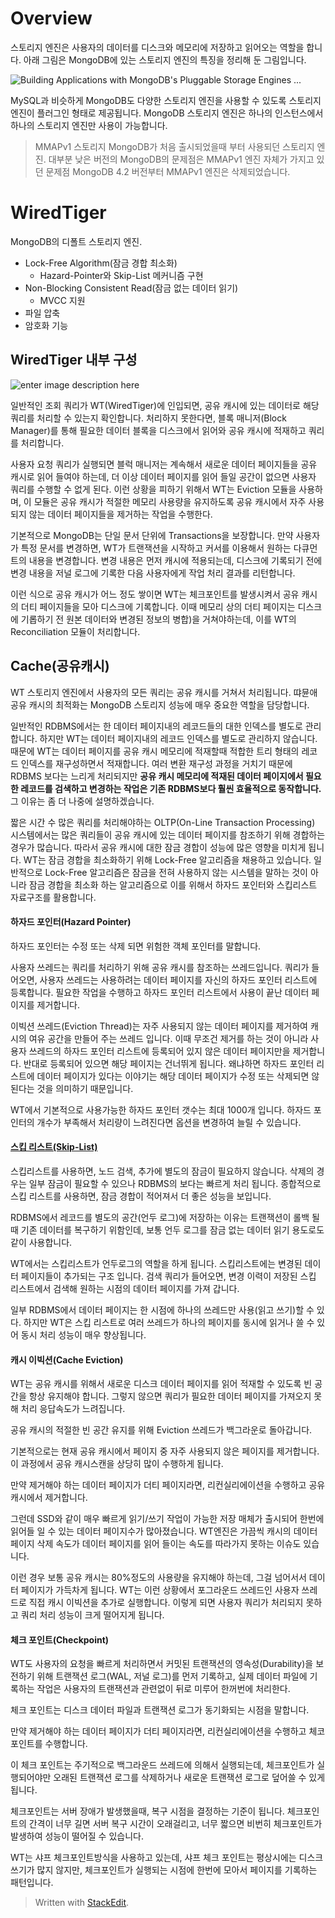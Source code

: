 # Overview

스토리지 엔진은 사용자의 데이터를 디스크와 메모리에 저장하고 읽어오는 역할을 합니다. 아래 그림은 MongoDB에 있는 스토리지 엔진의 특징을 정리해 둔 그림입니다.

![Building Applications with MongoDB's Pluggable Storage Engines ...](https://webassets.mongodb.com/_com_assets/cms/StorageEngineArchIMG2-ju0tb22fup.png)

MySQL과 비슷하게 MongoDB도 다양한 스토리지 엔진을 사용할 수 있도록 스토리지 엔진이 플러그인 형태로 제공됩니다. MongoDB 스토리지 엔진은 하나의 인스턴스에서 하나의 스토리지 엔진만 사용이 가능합니다.

> MMAPv1 스토리지
> MongoDB가 처음 출시되었을때 부터 사용되던 스토리지 엔진. 
> 대부분 낮은 버전의 MongoDB의 문제점은 MMAPv1 엔진 자체가 가지고 있던 문제점
> MongoDB 4.2 버전부터 MMAPv1 엔진은 삭제되었습니다.

# WiredTiger

MongoDB의 디폴트 스토리지 엔진. 

* Lock-Free Algorithm(잠금 경합 최소화)
	* Hazard-Pointer와 Skip-List 메커니즘 구현
* Non-Blocking Consistent Read(잠금 없는 데이터 읽기)
	* MVCC 지원
* 파일 압축
* 암호화 기능

## WiredTiger 내부 구성

![enter image description here](https://image.slidesharecdn.com/mongodb-wiredtiger-webinar-150709200625-lva1-app6892/95/a-technical-introduction-to-wiredtiger-11-638.jpg?cb=1436472726)

일반적인 조회 쿼리가 WT(WiredTiger)에 인입되면, 공유 캐시에 있는 데이터로 해당 쿼리를 처리할 수 있는지 확인합니다. 처리하지 못한다면, 블록 매니저(Block Manager)를 통해 필요한 데이터 블록을 디스크에서 읽어와 공유 캐시에 적재하고 쿼리를 처리합니다. 

사용자 요청 쿼리가 실행되면 블럭 매니저는 계속해서 새로운 데이터 페이지들을 공유 캐시로 읽어 들여야 하는데, 더 이상 데이터 페이지를 읽어 들일 공간이 없으면 사용자 쿼리를 수행할 수 없게 된다. 이런 상황을 피하기 위해서 WT는 Eviction 모듈을 사용하며, 이 모듈은 공유 캐시가 적절한 메모리 사용량을 유지하도록 공유 캐시에서 자주 사용되지 않는 데이터 페이지들을 제거하는 작업을 수행한다. 



기본적으로 MongoDB는 단일 문서 단위에 Transactions을 보장합니다. 
만약 사용자가 특정 문서를 변경하면, WT가 트랜잭션을 시작하고 커서를 이용해서 원하는 다큐먼트의 내용을 변경합니다. 변경 내용은 먼저 캐시에 적용되는데, 디스크에 기록되기 전에 변경 내용을 저널 로그에 기록한 다음 사용자에게 작업 처리 결과를 리턴합니다. 

이런 식으로 공유 캐시가 어느 정도 쌓이면 WT는 체크포인트를 발생시켜서 공유 캐시의 더티 페이지들을 모아 디스크에 기록합니다. 이때 메모리 상의 더티 페이지는 디스크에 기롭하기 전 원본 데이터와 변경된 정보의 병합)을 거쳐야하는데, 이를 WT의 Reconciliation 모듈이 처리합니다. 


## Cache(공유캐시)

WT 스토리지 엔진에서 사용자의 모든 쿼리는 공유 캐시를 거쳐서 처리됩니다. 땨뮨애 공유 캐시의 최적화는 MongoDB 스토리지 성능에 매우 중요한 역할을 담당합니다. 

일반적인  RDBMS에서는 한 데이터 페이지내의 레코드들의 대한 인덱스를 별도로 관리합니다. 하지만 WT는 데이터 페이지내의 레코드 인덱스를 별도로 관리하지 않습니다. 때문에 WT는 데이터 페이지를 공유 캐시 메모리에 적재할때 적합한 트리 형태의 레코드 인덱스를 재구성하면서 적재합니다. 여러 변환 재구성 과정을 거치기 때문에 RDBMS 보다는 느리게 처리되지만 **공유 캐시 메모리에 적재된 데이터 페이지에서 필요한 레코드를 검색하고 변경하는 작업은 기존 RDBMS보다 훨씬 효율적으로 동작합니다.** 그 이유는 좀 더 나중에 설명하겠습니다. 

짧은 시간 수 많은 쿼리를 처리해야하는 OLTP(On-Line Transaction Processing) 시스템에서는 많은 쿼리들이 공유 캐시에 있는 데이터 페이지를 참조하기 위해 경합하는 경우가 많습니다. 따라서 공유 캐시에 대한 잠금 경합이 성능에 많은 영향을 미치게 됩니다. WT는 잠금 경합을 최소화하기 위해 Lock-Free 알고리즘을 채용하고 있습니다. 일반적으로 Lock-Free 알고리즘은 잠금을 전혀 사용하지 않는 시스템을 말하는 것이 아니라 잠금 경합을 최소화 하는 알고리즘으로 이를 위해서 하자드 포인터와 스킵리스트 자료구조를 활용합니다. 

#### 하자드 포인터(Hazard Pointer)

하자드 포인터는 수정 또는 삭제 되면 위험한 객체 포인터를 말합니다. 

사용자 쓰레드는 쿼리를 처리하기 위해 공유 캐시를 참조하는 쓰레드입니다. 쿼리가 들어오면, 사용자 쓰레드는 사용하려는 데이터 페이지를 자신의 하자드 포인터 리스트에 등록합니다. 필요한 작업을 수행하고 하자드 포인터 리스트에서 사용이 끝난 데이터 페이지를 제거합니다. 

이빅션 쓰레드(Eviction Thread)는 자주 사용되지 않는 데이터 페이지를 제거하여 캐시의 여유 공간을 만들어 주는 쓰레드 입니다. 이때 무조건 제거를 하는 것이 아니라 사용자 쓰레드의 하자드 포인터 리스트에 등록되어 있지 않은 데이터 페이지만을 제거합니다. 반대로 등록되어 있으면 해당 페이지는 건너뛰게 됩니다. 왜냐하면 하자드 포인터 리스트에 데이터 페이지가 있다는 이야기는 해당 데이터 페이지가 수정 또는 삭제되면 않된다는 것을 의미하기 때문입니다.

WT에서 기본적으로 사용가능한 하자드 포인터 갯수는 최대 1000개 입니다. 하자드 포인터의 개수가 부족해서 처리량이 느려진다면 옵션을 변경하여 늘릴 수 있습니다.

#### [스킵 리스트(Skip-List)](https://brilliant.org/wiki/skip-lists/#:~:text=The%20skip%20list%20is%20a,elements,%20but%20no%20new%20elements.)

스킵리스트를 사용하면, 노드 검색, 추가에 별도의 잠금이 필요하지 않습니다. 삭제의 경우는 일부 잠금이 필요할 수 있으나 RDBMS의 보다는 빠르게 처리 됩니다. 종합적으로 스킵 리스트를 사용하면, 잠금 경합이 적어져서 더 좋은 성능을 보입니다. 

RDBMS에서 레코드를 별도의 공간(언두 로그)에 저장하는 이유는 트랜잭션이 롤백 될때 기존 데이터를 복구하기 위함인데, 보통 언두 로그를 잠금 없는 데이터 읽기 용도로도 같이 사용합니다.

WT에서는 스킵리스트가 언두로그의 역할을 하게 됩니다. 스킵리스트에는 변경된 데이터 페이지들이 추가되는 구조 입니다. 검색 쿼리가 들어오면, 변경 이력이 저장된 스킵 리스트에서 검색해 원하는 시점의 데이터 페이지를 가져 갑니다. 

일부 RDBMS에서 데이터 페이지는 한 시점에 하나의 쓰레드만 사용(읽고 쓰기)할 수 있다. 하지만 WT은 스킵 리스트로 여러 쓰레드가 하나의 페이지를 동시에 읽거나 쓸 수 있어 동시 처리 성능이 매우 향상됩니다.

#### 캐시 이빅션(Cache Eviction)

WT는 공유 캐시를 위해서 새로운 디스크 데이터 페이지를 읽어 적재할 수 있도록 빈 공간을 항상 유지해야 합니다. 그렇지 않으면 쿼리가 필요한 데이터 페이지를 가져오지 못해 처리 응답속도가 느려집니다.

공유 캐시의 적절한 빈 공간 유지를 위해 Eviction 쓰레드가 백그라운로 돌아갑니다. 

기본적으로는 현재 공유 캐시에서 페이지 중 자주 사용되지 않은 페이지를 제거합니다. 이 과정에서 공유 캐시스캔을 상당히 많이 수행하게 됩니다. 

만약 제거해야 하는 데이터 페이지가 더티 페이지라면, 리컨실리에이션을 수행하고 공유 캐시에서 제거합니다.

그런데 SSD와 같이 매우 빠르게 읽기/쓰기 작업이 가능한 저장 매체가 출시되어 한번에 읽어들 일 수 있는 데이터 페이지수가 많아졌습니다.  WT엔진은 가끔씩 캐시의 데이터 페이지 삭제 속도가 데이터 페이지를 읽어 들이는 속도를 따라가지 못하는 이슈도 있습니다. 

이런 경우 보통 공유 캐시는 80%정도의 사용량을 유지해야 하는데, 그걸 넘어서서 데이터 페이지가 가득차게 됩니다. WT는 이런 상황에서 포그라운드 쓰레드인 사용자 쓰레드로 직접 캐시 이빅션을 추가로 실행합니다.  이렇게 되면 사용자 쿼리가 처리되지 못하고 쿼리 처리 성능이 크게 떨어지게 됩니다. 

#### 체크 포인트(Checkpoint)

WT도 사용자의 요청을 빠르게 처리하면서 커밋된 트랜잭션의 영속성(Durability)을 보전하기 위해 트랜잭션 로그(WAL, 저널 로그)를 먼저 기록하고, 실제 데이터 파일에 기록하는 작업은 사용자의 트랜잭션과 관련없이 뒤로 미루어 한꺼번에 처리한다. 


체크 포인트는 디스크 데이터 파일과 트랜잭션 로그가 동기화되는 시점을 말합니다.

만약 제거해야 하는 데이터 페이지가 더티 페이지라면, 리컨실리에이션을 수행하고 체코포인트를 수행합니다.


 이 체크 포인트는 주기적으로 백그라운드 쓰레드에 의해서 실행되는데, 체크포인트가 실행되어야만 오래된 트랜잭션 로그를 삭제하거나 새로운 트랜잭션 로그로 덮어쓸 수 있게 됩니다. 




체크포인트는 서버 장애가 발생했을때, 복구 시점을 결정하는 기준이 됩니다. 체크포인트의 간격이 너무 길면 서버 복구 시간이 오래걸리고, 너무 짧으면 비번히 체크포인트가 발생하여 성능이 떨어질 수 있습니다. 

WT는 샤프 체크포인트방식을 사용하고 있는데, 샤프 체크 포인트는 평상시에는 디스크 쓰기가 많지 않지만, 체크포인트가 실행되는 시점에 한번에 모아서 페이지를 기록하는 패턴입니다. 


> Written with [StackEdit](https://stackedit.io/).
<!--stackedit_data:
eyJoaXN0b3J5IjpbMTUyODM5NDkwLC0xMTE3MTcxMDM0LC02OD
E2NzY3NDIsMjA3NjI4MTIyOSwxODg5NTI2Mzg3LC00MDk1MzQ3
MjMsMTA1NzAyNTEwMiwtMzIwNTc1NTI0LC0yNDc3MzA0NjQsLT
U0MjAyODg5Myw4ODMzNDgzNjYsLTE5NzA4NTkyNDcsLTEzNDk2
NjExOCwtMTU5NTE2NTc4OCwtMTA0MDE5ODMwMSwtMTgzNjAzNz
MwNCwtMTQ3ODQ5OTYxLC0zNzg3MTMzNyw3NjY4OTM1NzAsNzAy
NTAzNzUwXX0=
-->